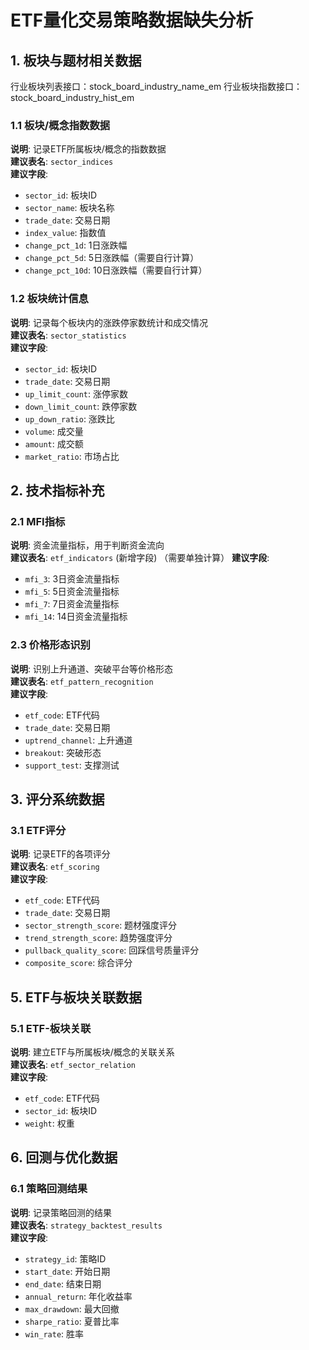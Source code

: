 # ETF量化交易策略数据缺失分析

## 1. 板块与题材相关数据
行业板块列表接口：stock_board_industry_name_em
行业板块指数接口：stock_board_industry_hist_em

### 1.1 板块/概念指数数据
**说明**: 记录ETF所属板块/概念的指数数据  
**建议表名**: `sector_indices`  
**建议字段**:
- `sector_id`: 板块ID
- `sector_name`: 板块名称
- `trade_date`: 交易日期
- `index_value`: 指数值
- `change_pct_1d`: 1日涨跌幅
- `change_pct_5d`: 5日涨跌幅（需要自行计算）
- `change_pct_10d`: 10日涨跌幅（需要自行计算）

### 1.2 板块统计信息
**说明**: 记录每个板块内的涨跌停家数统计和成交情况  
**建议表名**: `sector_statistics`  
**建议字段**:
- `sector_id`: 板块ID
- `trade_date`: 交易日期
- `up_limit_count`: 涨停家数
- `down_limit_count`: 跌停家数
- `up_down_ratio`: 涨跌比
- `volume`: 成交量
- `amount`: 成交额
- `market_ratio`: 市场占比

## 2. 技术指标补充

### 2.1 MFI指标
**说明**: 资金流量指标，用于判断资金流向  
**建议表名**: `etf_indicators` (新增字段)  （需要单独计算）
**建议字段**:
- `mfi_3`: 3日资金流量指标
- `mfi_5`: 5日资金流量指标
- `mfi_7`: 7日资金流量指标
- `mfi_14`: 14日资金流量指标

<!-- ### 2.2 K线形态识别
**说明**: 识别锤子线、十字星等K线形态  
**建议表名**: `etf_pattern_recognition`  
**建议字段**:
- `etf_code`: ETF代码
- `trade_date`: 交易日期
- `hammer`: 锤子线
- `doji`: 十字星
- `morning_star`: 早晨之星
- `engulfing`: 吞没形态 -->

### 2.3 价格形态识别
**说明**: 识别上升通道、突破平台等价格形态  
**建议表名**: `etf_pattern_recognition`  
**建议字段**:
- `etf_code`: ETF代码
- `trade_date`: 交易日期
- `uptrend_channel`: 上升通道
- `breakout`: 突破形态
- `support_test`: 支撑测试

## 3. 评分系统数据

### 3.1 ETF评分
**说明**: 记录ETF的各项评分  
**建议表名**: `etf_scoring`  
**建议字段**:
- `etf_code`: ETF代码
- `trade_date`: 交易日期
- `sector_strength_score`: 题材强度评分
- `trend_strength_score`: 趋势强度评分
- `pullback_quality_score`: 回踩信号质量评分
- `composite_score`: 综合评分


## 5. ETF与板块关联数据

### 5.1 ETF-板块关联
**说明**: 建立ETF与所属板块/概念的关联关系  
**建议表名**: `etf_sector_relation`  
**建议字段**:
- `etf_code`: ETF代码
- `sector_id`: 板块ID
- `weight`: 权重

## 6. 回测与优化数据

### 6.1 策略回测结果
**说明**: 记录策略回测的结果  
**建议表名**: `strategy_backtest_results`  
**建议字段**:
- `strategy_id`: 策略ID
- `start_date`: 开始日期
- `end_date`: 结束日期
- `annual_return`: 年化收益率
- `max_drawdown`: 最大回撤
- `sharpe_ratio`: 夏普比率
- `win_rate`: 胜率

